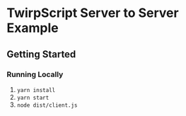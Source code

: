 # TwirpScript Server to Server Example

## Getting Started

### Running Locally

1. `yarn install`
2. `yarn start`
3. `node dist/client.js`
